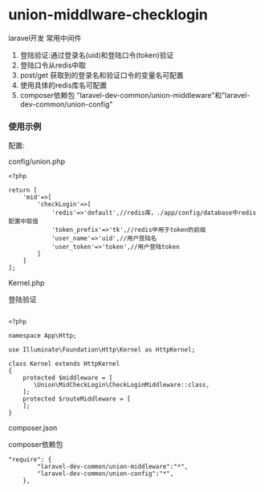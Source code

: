 # union-middlware-checklogin

laravel开发 常用中间件

1. 登陆验证:通过登录名(uid)和登陆口令(token)验证
2. 登陆口令从redis中取
3. post/get 获取到的登录名和验证口令的变量名可配置
4. 使用具体的redis库名可配置
5. composer依赖包 "laravel-dev-common/union-middleware"和"laravel-dev-common/union-config"

### 使用示例

配置:

config/union.php

````
<?php

return [
    'mid'=>[
        'checkLogin'=>[
            'redis'=>'default',//redis库，./app/config/database中redis配置中取值
            'token_prefix'=>'tk',//redis中用于token的前缀
            'user_name'=>'uid',//用户登陆名
            'user_token'=>'token',//用户登陆token
        ]
    ]
];

````

Kernel.php

登陆验证
```

<?php

namespace App\Http;

use Illuminate\Foundation\Http\Kernel as HttpKernel;

class Kernel extends HttpKernel
{
    protected $middleware = [
       \Union\MidCheckLogin\CheckLoginMiddleware::class,
    ];
    protected $routeMiddleware = [
    ];
}

```
composer.json

composer依赖包
```
"require": {
        "laravel-dev-common/union-middleware":"*",
        "laravel-dev-common/union-config":"*",
    },
```
